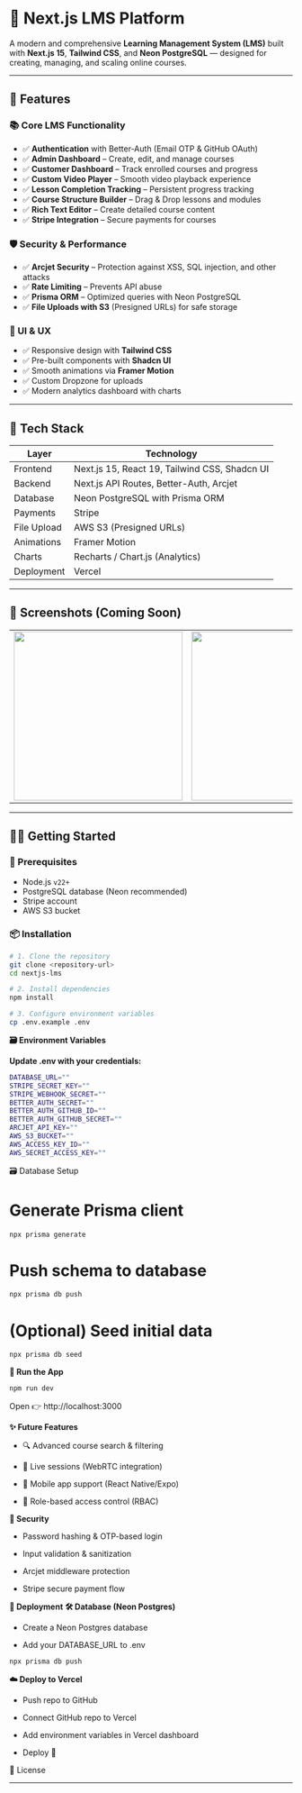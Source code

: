# 🎯 Next.js LMS Platform

A modern and comprehensive **Learning Management System (LMS)** built with **Next.js 15**, **Tailwind CSS**, and **Neon PostgreSQL** — designed for creating, managing, and scaling online courses.

---

## 🚀 Features

### 📚 Core LMS Functionality
- ✅ **Authentication** with Better-Auth (Email OTP & GitHub OAuth)  
- ✅ **Admin Dashboard** – Create, edit, and manage courses  
- ✅ **Customer Dashboard** – Track enrolled courses and progress  
- ✅ **Custom Video Player** – Smooth video playback experience  
- ✅ **Lesson Completion Tracking** – Persistent progress tracking  
- ✅ **Course Structure Builder** – Drag & Drop lessons and modules  
- ✅ **Rich Text Editor** – Create detailed course content  
- ✅ **Stripe Integration** – Secure payments for courses  

### 🛡️ Security & Performance
- ✅ **Arcjet Security** – Protection against XSS, SQL injection, and other attacks  
- ✅ **Rate Limiting** – Prevents API abuse  
- ✅ **Prisma ORM** – Optimized queries with Neon PostgreSQL  
- ✅ **File Uploads with S3** (Presigned URLs) for safe storage  

### 🎨 UI & UX
- ✅ Responsive design with **Tailwind CSS**  
- ✅ Pre-built components with **Shadcn UI**  
- ✅ Smooth animations via **Framer Motion**  
- ✅ Custom Dropzone for uploads  
- ✅ Modern analytics dashboard with charts  

---

## 🧰 Tech Stack

| Layer       | Technology                                |
|-------------|-------------------------------------------|
| Frontend    | Next.js 15, React 19, Tailwind CSS, Shadcn UI |
| Backend     | Next.js API Routes, Better-Auth, Arcjet   |
| Database    | Neon PostgreSQL with Prisma ORM           |
| Payments    | Stripe                                    |
| File Upload | AWS S3 (Presigned URLs)                   |
| Animations  | Framer Motion                             |
| Charts      | Recharts / Chart.js (Analytics)           |
| Deployment  | Vercel                                    |

---

## 📸 Screenshots (Coming Soon)

<table>
  <tr>
    <td><img src="https://placehold.co/300x200" width="300"/></td>
    <td><img src="https://placehold.co/300x200" width="300"/></td>
    <td><img src="https://placehold.co/300x200" width="300"/></td>
  </tr>
</table>

---

## 🧑‍💻 Getting Started

### 🔧 Prerequisites
- Node.js `v22+`  
- PostgreSQL database (Neon recommended)  
- Stripe account  
- AWS S3 bucket  

### 📦 Installation

```bash
# 1. Clone the repository
git clone <repository-url>
cd nextjs-lms
```

```bash
# 2. Install dependencies
npm install
```
```bash
# 3. Configure environment variables
cp .env.example .env
```

**🗃️ Environment Variables**

**Update .env with your credentials:**
```bash
DATABASE_URL=""
STRIPE_SECRET_KEY=""
STRIPE_WEBHOOK_SECRET=""
BETTER_AUTH_SECRET=""
BETTER_AUTH_GITHUB_ID=""
BETTER_AUTH_GITHUB_SECRET=""
ARCJET_API_KEY=""
AWS_S3_BUCKET=""
AWS_ACCESS_KEY_ID=""
AWS_SECRET_ACCESS_KEY=""
```

🗃️ Database Setup
# Generate Prisma client
```bash
npx prisma generate
```
# Push schema to database
```bash
npx prisma db push
```
# (Optional) Seed initial data
```bash
npx prisma db seed
```

**🧪 Run the App**
```bash
npm run dev
```

Open 👉 http://localhost:3000

**✨ Future Features**

- 🔍 Advanced course search & filtering

- 🎤 Live sessions (WebRTC integration)

- 📱 Mobile app support (React Native/Expo)

- 🔐 Role-based access control (RBAC)

**🔐 Security**

- Password hashing & OTP-based login

- Input validation & sanitization

- Arcjet middleware protection

- Stripe secure payment flow

**🚢 Deployment**
**🛠 Database (Neon Postgres)**

- Create a Neon Postgres database

- Add your DATABASE_URL to .env
```bash
npx prisma db push
```
**☁️ Deploy to Vercel**

- Push repo to GitHub

- Connect GitHub repo to Vercel

- Add environment variables in Vercel dashboard

- Deploy 🎉

📝 License


---


